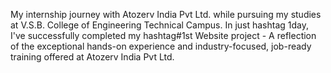 My internship journey with Atozerv India Pvt Ltd. while pursuing my studies at V.S.B. College of Engineering Technical Campus. In just hashtag 1day, I've successfully completed my hashtag#1st Website project - A reflection of the exceptional hands-on experience and industry-focused, job-ready training offered at Atozerv India Pvt Ltd. 
